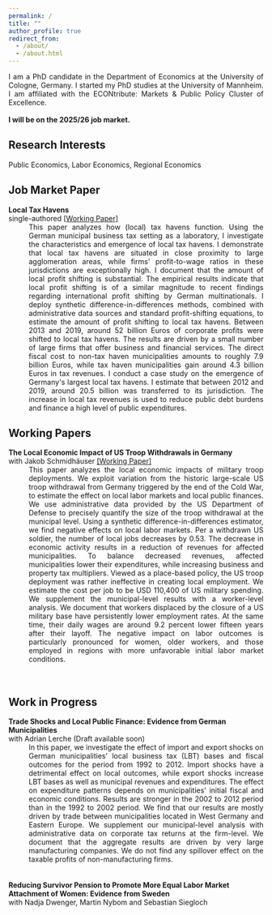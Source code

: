 ```yaml
---
permalink: /
title: ""
author_profile: true
redirect_from: 
  - /about/
  - /about.html
---
```


<div style="text-align: justify"> I am a PhD candidate in the Department of Economics at the University of Cologne, Germany. I started my PhD studies at the University of Mannheim. I am affiliated with the ECONtribute: Markets & Public Policy Cluster of Excellence. </div>

<br />

<div style="text-align: justify; font-weight: bold"> I will be on the 2025/26 job market. </div>


Research Interests
------
Public Economics, Labor Economics, Regional Economics


Job Market Paper
------

<dt><strong>Local Tax Havens</strong></dt>
single-authored   <a href="https://jkochems.github.io/files/local_tax_havens.pdf" title="[Working Paper]">[Working Paper]</a> <br />
<dd><div style="text-align: justify"> This paper analyzes how (local) tax havens function. Using the German municipal business tax setting as a laboratory, I investigate the characteristics and emergence of local tax havens. I demonstrate that local tax havens are situated in close proximity to large agglomeration areas, while firms' profit-to-wage ratios in these jurisdictions are exceptionally high. I document that the amount of local profit shifting is substantial. The empirical results indicate that local profit shifting is of a similar magnitude to recent findings regarding international profit shifting by German multinationals. I deploy synthetic difference-in-differences methods, combined with administrative data sources and standard profit-shifting equations, to estimate the amount of profit shifting to local tax havens. Between 2013 and 2019, around 52 billion Euros of corporate profits were shifted to local tax havens. The results are driven by a small number of large firms that offer business and financial services. The direct fiscal cost to non-tax haven municipalities amounts to roughly 7.9 billion Euros, while tax haven municipalities gain around 4.3 billion Euros in tax revenues. I conduct a case study on the emergence of Germany's largest local tax havens. I estimate that between 2012 and 2019, around 20.5 billion was transferred to its jurisdiction. The increase in local tax revenues is used to reduce public debt burdens and finance a high level of public expenditures. <br /> </div> </dd>



Working Papers
------

<dt><strong>The Local Economic Impact of US Troop Withdrawals in Germany</strong> </dt>
with Jakob Schmidhäuser   <a href="https://jkochems.github.io/files/troops.pdf" title="[Working Paper]">[Working Paper]</a> <br />
<dd><div style="text-align: justify"> This paper analyzes the local economic impacts of military troop deployments. We exploit variation from the historic large-scale US troop withdrawal from Germany triggered by the end of the Cold War, to estimate the effect on local labor markets and local public finances. We use administrative data provided by the US Department of Defense to precisely quantify the size of the troop withdrawal at the municipal level. Using a synthetic difference-in-differences estimator, we find negative effects on local labor markets. Per a withdrawn US soldier, the number of local jobs decreases by 0.53. The decrease in economic activity results in a reduction of revenues for affected municipalities. To balance decreased revenues, affected municipalities lower their expenditures, while increasing business and property tax multipliers. Viewed as a place-based policy, the US troop deployment was rather ineffective in creating local employment. We estimate the cost per job to be USD 110,400 of US military spending. We supplement the municipal-level results with a worker-level analysis. We document that workers displaced by the closure of a US military base have persistently lower employment rates. At the same time, their daily wages are around 9.2 percent lower fifteen years after their layoff. The negative impact on labor outcomes is particularly pronounced for women, older workers, and those employed in regions with more unfavorable initial labor market conditions. <br /> </div> </dd>


 <br />
 <br />

Work in Progress
------

<dt><strong>Trade Shocks and Local Public Finance: Evidence from German Municipalities</strong> </dt>
with Adrian Lerche (Draft available soon) <br />
<dd><div style="text-align: justify"> In this paper, we investigate the effect of import and export shocks on German municipalities’
local business tax (LBT) bases and fiscal outcomes for the period from 1992 to 2012. Import shocks
have a detrimental effect on local outcomes, while export shocks increase LBT bases as well as municipal
revenues and expenditures. The effect on expenditure patterns depends on municipalities’ initial fiscal
and economic conditions. Results are stronger in the 2002 to 2012 period than in the 1992 to 2002 period.
We find that our results are mostly driven by trade between municipalities located in West Germany and
Eastern Europe. We supplement our municipal-level analysis with administrative data on corporate tax returns at the firm-level. 
We document that the aggregate results are driven by very large manufacturing companies. We do not find any spillover effect on the taxable profits of non-manufacturing firms.<br /> </div> </dd>


 <br />
 <br />
<dt><strong>Reducing Survivor Pension to Promote More Equal Labor Market Attachment of Women: Evidence
from Sweden</strong> </dt>
with Nadja Dwenger, Martin Nybom and Sebastian Siegloch <br />



